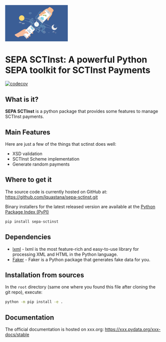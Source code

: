 <div align="left">
  <img style="width: 40%" src="./SCTInst.jpg">
</div>

# SEPA SCTInst: A powerful Python SEPA toolkit for SCTInst Payments
[![codecov](https://codecov.io/gh/lquastana/sctinst/branch/main/graph/badge.svg?token=15NMHC642N)](https://codecov.io/gh/lquastana/sepa-sctinst)

## What is it?

**SEPA SCTInst** is a python package that provides some features to manage SCTInst payments.

## Main Features

Here are just a few of the things that sctinst does well:
- XSD validation
- SCTInst Scheme implementation
- Generate random payments

## Where to get it

The source code is currently hosted on GitHub at:
https://github.com/lquastana/sepa-sctinst.git

Binary installers for the latest released version are available at the [Python
Package Index (PyPI)](https://pypi.org/project/sepa-sctinst)

```sh
pip install sepa-sctinst
```

## Dependencies

- [lxml](https://lxml.de/) - lxml is the most feature-rich and easy-to-use library for processing XML and HTML in the Python language.
- [Faker](https://faker.readthedocs.io/en/master/) - Faker is a Python package that generates fake data for you.

## Installation from sources

In the `root` directory (same one where you found this file after
cloning the git repo), execute:

```sh
python -m pip install -e .
```

## Documentation

The official documentation is hosted on xxx.org: https://xxx.pydata.org/xxx-docs/stable


<!-- 
pytest --cov=sepa_sctinst
pdoc --html --output-dir ./doc ./sepa_sctinst/ --force

-->
